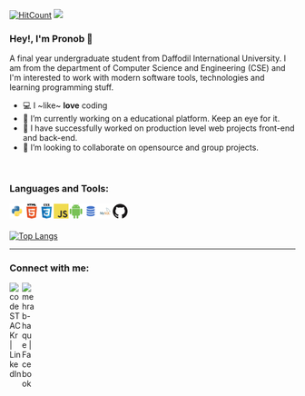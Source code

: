 [![HitCount](http://hits.dwyl.com/pronob1010/pronob1010.svg)](http://hits.dwyl.com/pronob1010/pronob1010)
<img src="https://komarev.com/ghpvc/?username=pronob1010"> 
### Hey!, I'm Pronob 👋
A final year undergraduate student from Daffodil International University. I am from the department of Computer Science and Engineering (CSE) and I'm interested to work with modern software tools, technologies and learning programming stuff.


- 💻 I ~like~ **love** coding
- 🔭 I’m currently working on a educational platform. Keep an eye for it.
- 👯 I have successfully worked on production level web projects  front-end and back-end.
- 👯 I’m looking to collaborate on opensource and group projects.

 


<br> 

### Languages and Tools:

<img align="left" alt="Python" width="26px" src="https://raw.githubusercontent.com/github/explore/80688e429a7d4ef2fca1e82350fe8e3517d3494d/topics/python/python.png" />
<img align="left" alt="HTML5" width="26px" src="https://raw.githubusercontent.com/github/explore/80688e429a7d4ef2fca1e82350fe8e3517d3494d/topics/html/html.png" />
<img align="left" alt="CSS3" width="26px" src="https://raw.githubusercontent.com/github/explore/80688e429a7d4ef2fca1e82350fe8e3517d3494d/topics/css/css.png" />
<img align="left" alt="JavaScript" width="26px" src="https://raw.githubusercontent.com/github/explore/80688e429a7d4ef2fca1e82350fe8e3517d3494d/topics/javascript/javascript.png" />
<img align="left" alt="Android Studio" width="26px" src="https://raw.githubusercontent.com/github/explore/80688e429a7d4ef2fca1e82350fe8e3517d3494d/topics/android/android.png" />
<img align="left" alt="SQL" width="26px" src="https://raw.githubusercontent.com/github/explore/80688e429a7d4ef2fca1e82350fe8e3517d3494d/topics/sql/sql.png" />
<img align="left" alt="MySQL" width="26px" src="https://raw.githubusercontent.com/github/explore/80688e429a7d4ef2fca1e82350fe8e3517d3494d/topics/mysql/mysql.png" />
<img align="left" alt="GitHub" width="26px" src="https://raw.githubusercontent.com/github/explore/78df643247d429f6cc873026c0622819ad797942/topics/github/github.png" />
<br><br/>
 
[![Top Langs](https://github-readme-stats.vercel.app/api/top-langs/?username=pronob1010&layout=compact)](https://github.com/anuraghazra/github-readme-stats)
&nbsp;
 <br>
 <hr>
 
 ### Connect with me:
 
<a src="https://www.linkedin.com/in/pronobmozumder/"> <img align="left" alt="codeSTACKr | LinkedIn" width="22px" src="https://cdn.jsdelivr.net/npm/simple-icons@v3/icons/linkedin.svg"></a>
<a src="https://www.facebook.com/pronob1010"><img align="left" alt="mehrab-haque | Facebook" width="22px" src="https://cdn.jsdelivr.net/npm/simple-icons@v3/icons/facebook.svg" /></a>
 
